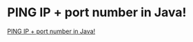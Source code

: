 # PING IP + port number in Java!
[PING IP + port number in Java!](https://aiwithcloud.com/2022/09/15/ping_ip__port_number_in_java/)